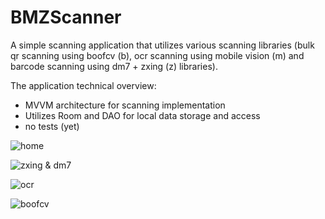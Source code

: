 # BMZScanner

A simple scanning application that utilizes various scanning libraries (bulk qr scanning using boofcv (b), ocr scanning using mobile vision (m) and barcode scanning using dm7 + zxing (z) libraries).


The application technical overview:
- MVVM architecture for scanning implementation
- Utilizes Room and DAO for local data storage and access
- no tests (yet)



![home](https://livenlearnaday.github.io/assets/BMZScanner/home.jpg)

![zxing & dm7](https://livenlearnaday.github.io/assets/BMZScanner/zxing.jpg)

![ocr](https://livenlearnaday.github.io/assets/BMZScanner/ocr.jpg)

![boofcv](https://livenlearnaday.github.io/assets/BMZScanner/boofcv.jpg)

